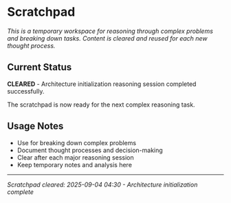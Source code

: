 # Scratchpad

*This is a temporary workspace for reasoning through complex problems and breaking down tasks. Content is cleared and reused for each new thought process.*

## Current Status
**CLEARED** - Architecture initialization reasoning session completed successfully.

The scratchpad is now ready for the next complex reasoning task.

## Usage Notes
- Use for breaking down complex problems
- Document thought processes and decision-making
- Clear after each major reasoning session
- Keep temporary notes and analysis here

---
*Scratchpad cleared: 2025-09-04 04:30 - Architecture initialization complete*